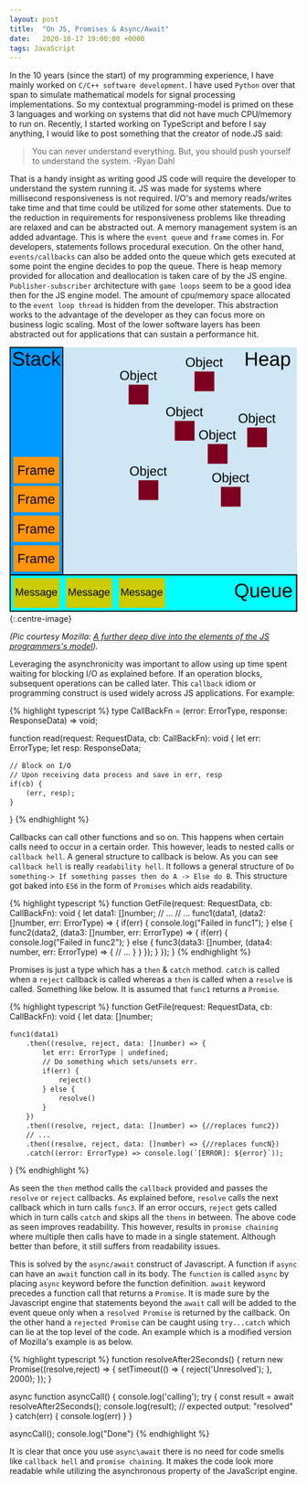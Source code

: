 ```yaml
---
layout: post
title:  "On JS, Promises & Async/Await"
date:   2020-10-17 19:00:00 +0000
tags: JavaScript
---
```

In the 10 years (since the start) of my programming experience, I have mainly worked on `C/C++ software development`. I have used `Python` over that span to simulate mathematical models for signal processing implementations. So my contextual programming-model is primed on these 3 languages and working on systems that did not have much CPU/memory to run on. Recently, I started working on TypeScript and before I say anything, I would like to post something that the creator of node.JS said:
>You can never understand everything. But, you should push yourself to understand the system.
>-Ryan Dahl

That is a handy insight as writing good JS code will require the developer to understand the system running it. JS was made for systems where millisecond responsiveness is not required. I/O's and memory reads/writes take time and that time could be utilized for some other statements. Due to the reduction in requirements for responsiveness problems like threading are relaxed and can be abstracted out. A memory management system is an added advantage. This is where the `event queue` and `frame` comes in. For developers, statements follows procedural execution. On the other hand, `events/callbacks` can also be added onto the queue which gets executed at some point the engine decides to pop the queue. There is heap memory provided for allocation and deallocation is taken care of by the JS engine. `Publisher-subscriber` architecture with `game loops` seem to be a good idea then for the JS engine model. The amount of cpu/memory space allocated to the `event loop thread` is hidden from the developer. This abstraction works to the advantage of the developer as they can focus more on business logic scaling. Most of the lower software layers has been abstracted out for applications that can sustain a performance hit.

![JS Programming model](/images/The_Javascript_Runtime_Environment_Example.svg "JS Programmer's model"){:.centre-image}

*(Pic courtesy Mozilla: [A further deep dive into the elements of the JS programmers's model](https://developer.mozilla.org/en-US/docs/Web/JavaScript/EventLoop)).*

Leveraging the asynchronicity was important to allow using up time spent waiting for blocking I/O as explained before. If an operation blocks, subsequent operations can be called later. This `callback` idiom or programming construct is used widely across JS applications. For example:

{% highlight typescript %}
type CallBackFn = (error: ErrorType, response: ResponseData) => void;

function read(request: RequestData, cb: CallBackFn): void {
    let err: ErrorType;
    let resp: ResponseData;

    // Block on I/O
    // Upon receiving data process and save in err, resp
    if(cb) {
        (err, resp);
    }
}
{% endhighlight %}

Callbacks can call other functions and so on. This happens when certain calls need to occur in a certain order. This however, leads to nested calls or `callback hell`. A general structure to callback is below. As you can see `callback hell` is really `readability hell`. It follows a general structure of `Do something-> If something passes then do A -> Else do B`. This structure got baked into `ES6` in the form of `Promises` which aids readability.

{% highlight typescript %}
function GetFile(request: RequestData, cb: CallBackFn): void {
    let data1: []number;
    // ...
    // ...
    func1(data1, (data2: []number, err: ErrorType) => {
        if(err) {
            console.log("Failed in func1");
        } else {
            func2(data2, (data3: []number, err: ErrorType) => {
                if(err) {
                    console.log("Failed in func2");
                } else {
                    func3(data3: []number, (data4: number, err: ErrorType) => {
                        // ...
                    }
                }
            });
        }
    });
}
{% endhighlight %}

Promises is just a type which has a `then` & `catch` method. `catch` is called when a `reject` callback is called whereas a `then` is called when a `resolve` is called. Something like below. It is assumed that `func1` returns a `Promise`.

{% highlight typescript %}
function GetFile(request: RequestData, cb: CallBackFn): void {
    let data: []number;

    func1(data1)
        .then((resolve, reject, data: []number) => {
            let err: ErrorType | undefined;
            // Do something which sets/unsets err.
            if(err) {
                reject()
            } else {
                resolve()
            }
        })
        .then((resolve, reject, data: []number) => {//replaces func2}) 
        // ...
        .then((resolve, reject, data: []number) => {//replaces funcN})
        .catch((error: ErrorType) => console.log(`[ERROR]: ${error}`));
}
{% endhighlight %}

As seen the `then` method calls the `callback` provided and passes the `resolve` or `reject` callbacks. As explained before, `resolve` calls the next callback which in turn calls `func3`. If an error occurs, `reject` gets called which in turn calls `catch` and skips all the `thens` in between. The above code as seen improves readability. This however, results in `promise chaining` where multiple then calls have to made in a single statement. Although better than before, it still suffers from readability issues.

This is solved by the `async/await` construct of Javascript. A function if `async` can have an `await` function call in its body. The `function` is called `async` by placing `async` keyword before the function definition. `await` keyword precedes a function call that returns a `Promise`. It is made sure by the Javascript engine that statements beyond the `await` call will be added to the event queue only when a `resolved Promise` is returned by the callback. On the other hand a `rejected Promise` can be caught using `try...catch` which can lie at the top level of the code. An example which is a modified version of Mozilla's example is as below.

{% highlight typescript %}
function resolveAfter2Seconds() {
  return new Promise((resolve,reject) => {
    setTimeout(() => {
      reject('Unresolved');
    }, 2000);
  });
}

async function asyncCall() {
  console.log('calling');
  try {
  const result = await resolveAfter2Seconds();
  console.log(result);
  // expected output: "resolved"
  } catch(err) {
    console.log(err)
  }
}

asyncCall();
console.log("Done")
{% endhighlight %}

It is clear that once you use `async\await` there is no need for code smells like `callback hell` and `promise chaining`. It makes the code look more readable while utilizing the asynchronous property of the JavaScript engine.